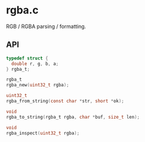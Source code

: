 
# rgba.c

  RGB / RGBA parsing / formatting.

## API

```c
typedef struct {
  double r, g, b, a;
} rgba_t;

rgba_t
rgba_new(uint32_t rgba);

uint32_t
rgba_from_string(const char *str, short *ok);

void
rgba_to_string(rgba_t rgba, char *buf, size_t len);

void
rgba_inspect(uint32_t rgba);

```
